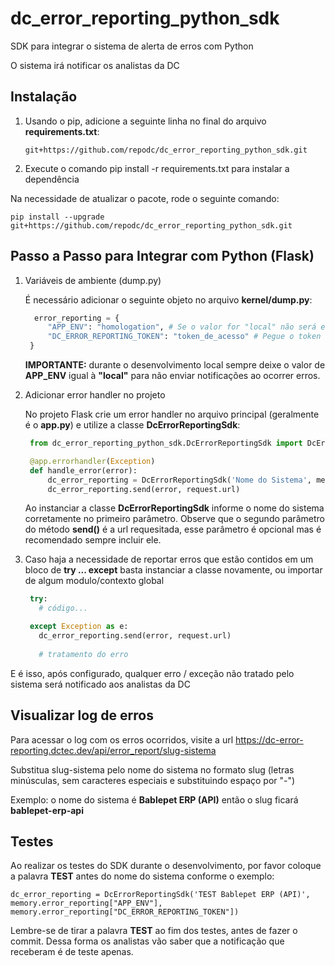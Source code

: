 # dc_error_reporting_python_sdk
SDK para integrar o sistema de alerta de erros com Python

O sistema irá notificar os analistas da DC

## Instalação

   1. Usando o pip, adicione a seguinte linha no final do arquivo **requirements.txt**:
      
      ```
      git+https://github.com/repodc/dc_error_reporting_python_sdk.git
      ```
  2. Execute o comando pip install -r requirements.txt para instalar a dependência

  Na necessidade de atualizar o pacote, rode o seguinte comando:
  
  ```
  pip install --upgrade git+https://github.com/repodc/dc_error_reporting_python_sdk.git
  ```
   

## Passo a Passo para Integrar com Python (Flask)

1. Variáveis de ambiente (dump.py)

   É necessário adicionar o seguinte objeto no arquivo **kernel/dump.py**:
   ```python
     error_reporting = {
        "APP_ENV": "homologation", # Se o valor for "local" não será enviado as notificações
        "DC_ERROR_REPORTING_TOKEN": "token_de_acesso" # Pegue o token de acesso com o staff da DC
    }
   ```

   **IMPORTANTE:** durante o desenvolvimento local sempre deixe o valor de **APP_ENV** igual à **"local"** para não enviar notificações ao ocorrer erros.
   

2. Adicionar error handler no projeto

   No projeto Flask crie um error handler no arquivo principal (geralmente é o **app.py**) e utilize a classe **DcErrorReportingSdk**:

   ```python
    from dc_error_reporting_python_sdk.DcErrorReportingSdk import DcErrorReportingSdk
   
    @app.errorhandler(Exception)
    def handle_error(error):
        dc_error_reporting = DcErrorReportingSdk('Nome do Sistema', memory.error_reporting["APP_ENV"], memory.error_reporting["DC_ERROR_REPORTING_TOKEN"])
        dc_error_reporting.send(error, request.url)
   ```

   Ao instanciar a classe **DcErrorReportingSdk** informe o nome do sistema corretamente no primeiro parâmetro.
   Observe que o segundo parâmetro do método **send()** é a url requesitada, esse parâmetro é opcional mas é recomendado sempre incluir ele.

4. Caso haja a necessidade de reportar erros que estão contidos em um bloco de **try ... except** basta instanciar a classe novamente, ou importar de algum modulo/contexto global

   ```python
    try:
      # código...

    except Exception as e:
      dc_error_reporting.send(error, request.url)
    
      # tratamento do erro
   ```


E é isso, após configurado, qualquer erro / exceção não tratado pelo sistema será notificado aos analistas da DC

## Visualizar log de erros

Para acessar o log com os erros ocorridos, visite a url https://dc-error-reporting.dctec.dev/api/error_report/slug-sistema

Substitua slug-sistema pelo nome do sistema no formato slug (letras minúsculas, sem caracteres especiais e substituindo espaço por "-")

Exemplo: o nome do sistema é **Bablepet ERP (API)** então o slug ficará **bablepet-erp-api**

## Testes

Ao realizar os testes do SDK durante o desenvolvimento, por favor coloque a palavra **TEST** antes do nome do sistema conforme o exemplo:

```
dc_error_reporting = DcErrorReportingSdk('TEST Bablepet ERP (API)', memory.error_reporting["APP_ENV"], memory.error_reporting["DC_ERROR_REPORTING_TOKEN"])
```

Lembre-se de tirar a palavra **TEST** ao fim dos testes, antes de fazer o commit. Dessa forma os analistas vão saber que a notificação que receberam é de teste apenas.
